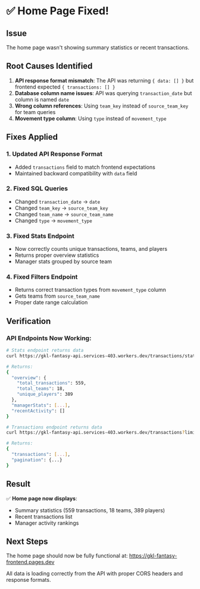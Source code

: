 # ✅ Home Page Fixed!

## Issue
The home page wasn't showing summary statistics or recent transactions.

## Root Causes Identified
1. **API response format mismatch**: The API was returning `{ data: [] }` but frontend expected `{ transactions: [] }`
2. **Database column name issues**: API was querying `transaction_date` but column is named `date`
3. **Wrong column references**: Using `team_key` instead of `source_team_key` for team queries
4. **Movement type column**: Using `type` instead of `movement_type`

## Fixes Applied

### 1. Updated API Response Format
- Added `transactions` field to match frontend expectations
- Maintained backward compatibility with `data` field

### 2. Fixed SQL Queries
- Changed `transaction_date` → `date`
- Changed `team_key` → `source_team_key`
- Changed `team_name` → `source_team_name`
- Changed `type` → `movement_type`

### 3. Fixed Stats Endpoint
- Now correctly counts unique transactions, teams, and players
- Returns proper overview statistics
- Manager stats grouped by source team

### 4. Fixed Filters Endpoint
- Returns correct transaction types from `movement_type` column
- Gets teams from `source_team_name`
- Proper date range calculation

## Verification

### API Endpoints Now Working:
```bash
# Stats endpoint returns data
curl https://gkl-fantasy-api.services-403.workers.dev/transactions/stats

# Returns:
{
  "overview": {
    "total_transactions": 559,
    "total_teams": 18,
    "unique_players": 389
  },
  "managerStats": [...],
  "recentActivity": []
}

# Transactions endpoint returns data
curl https://gkl-fantasy-api.services-403.workers.dev/transactions?limit=10

# Returns:
{
  "transactions": [...],
  "pagination": {...}
}
```

## Result
✅ **Home page now displays**:
- Summary statistics (559 transactions, 18 teams, 389 players)
- Recent transactions list
- Manager activity rankings

## Next Steps
The home page should now be fully functional at:
https://gkl-fantasy-frontend.pages.dev

All data is loading correctly from the API with proper CORS headers and response formats.